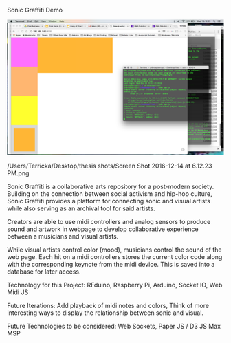 Sonic Graffiti Demo

![Alt text](screenshot.png?raw=true "Optional Title")

/Users/Terricka/Desktop/thesis shots/Screen Shot 2016-12-14 at 6.12.23 PM.png

Sonic Graffiti is a collaborative arts repository for a post-modern society. Building on the connection between social activism and hip-hop culture, Sonic Graffiti provides a platform for connecting sonic and visual artists while also serving as an archival tool for said artists.

Creators are able to use midi controllers and analog sensors to produce sound and artwork in webpage to develop collaborative experience between a musicians and visual artists.

While visual artists control color (mood), musicians control the sound of the web page. Each hit on a midi controllers stores the current color code along with the corresponding keynote from the midi device. This is saved into a database for later access.

Technology for this Project:
RFduino,
Raspberry Pi,
Arduino,
Socket IO,
Web Midi JS

Future Iterations:
Add playback of midi notes and colors,
Think of more interesting ways to display the relationship between sonic and visual.

Future Technologies to be considered:
Web Sockets,
Paper JS / D3 JS
Max MSP
